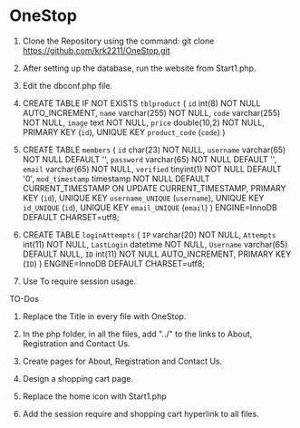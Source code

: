 # OneStop
1. Clone the Repository using the command: git clone https://github.com/krk2211/OneStop.git

2. After setting up the database, run the website from Start1.php.

3. Edit the dbconf.php file.

4. CREATE TABLE IF NOT EXISTS `tblproduct` (
  `id` int(8) NOT NULL AUTO_INCREMENT,
  `name` varchar(255) NOT NULL,
  `code` varchar(255) NOT NULL,
  `image` text NOT NULL,
  `price` double(10,2) NOT NULL,
  PRIMARY KEY (`id`),
  UNIQUE KEY `product_code` (`code`)
)

5. CREATE TABLE `members` (
  `id` char(23) NOT NULL,
  `username` varchar(65) NOT NULL DEFAULT '',
  `password` varchar(65) NOT NULL DEFAULT '',
  `email` varchar(65) NOT NULL,
  `verified` tinyint(1) NOT NULL DEFAULT '0',
  `mod_timestamp` timestamp NOT NULL DEFAULT CURRENT_TIMESTAMP ON UPDATE CURRENT_TIMESTAMP,
  PRIMARY KEY (`id`),
  UNIQUE KEY `username_UNIQUE` (`username`),
  UNIQUE KEY `id_UNIQUE` (`id`),
  UNIQUE KEY `email_UNIQUE` (`email`)
) ENGINE=InnoDB DEFAULT CHARSET=utf8;

6. CREATE TABLE `loginAttempts` (
  `IP` varchar(20) NOT NULL,
  `Attempts` int(11) NOT NULL,
  `LastLogin` datetime NOT NULL,
  `Username` varchar(65) DEFAULT NULL,
  `ID` int(11) NOT NULL AUTO_INCREMENT,
  PRIMARY KEY (`ID`)
) ENGINE=InnoDB DEFAULT CHARSET=utf8;

7. Use <?php require "login/loginheader.php"; ?> To require session usage.


TO-Dos

1. Replace the Title in every file with OneStop.

2. In the php folder, in all the files, add "../" to the links to About, Registration and Contact Us.

3. Create pages for About, Registration and Contact Us.

4. Design a shopping cart page.

5. Replace the home icon with Start1.php

6. Add the session require and shopping cart hyperlink to all files.
